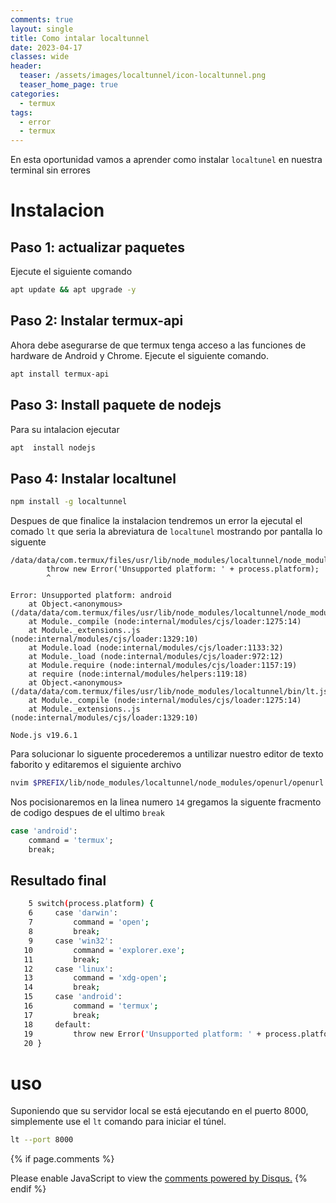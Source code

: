 ```yaml
---
comments: true
layout: single
title: Como intalar localtunnel
date: 2023-04-17
classes: wide
header:
  teaser: /assets/images/localtunnel/icon-localtunnel.png
  teaser_home_page: true
categories:
  - termux
tags:
  - error
  - termux
---
```



En esta oportunidad vamos a aprender como  instalar `localtunel` en nuestra terminal sin errores  

# Instalacion

## Paso 1: actualizar paquetes

Ejecute el siguiente comando

```bash
apt update && apt upgrade -y
```
## Paso 2: Instalar termux-api

Ahora debe asegurarse de que termux tenga acceso a las funciones de hardware de Android y Chrome. Ejecute el siguiente comando.

```bash
apt install termux-api
```

## Paso 3: Install paquete de nodejs

Para su intalacion ejecutar

```bash
apt  install nodejs
``` 

## Paso 4: Instalar localtunel

```bash
npm install -g localtunnel
```

Despues de que finalice la instalacion tendremos un error la ejecutal el comado `lt` que seria la 
abreviatura de `localtunel` mostrando por pantalla lo siguente 

```shell
/data/data/com.termux/files/usr/lib/node_modules/localtunnel/node_modules/openurl/openurl.js:16
        throw new Error('Unsupported platform: ' + process.platform);
        ^

Error: Unsupported platform: android
    at Object.<anonymous> (/data/data/com.termux/files/usr/lib/node_modules/localtunnel/node_modules/openurl/openurl.js:16:15)
    at Module._compile (node:internal/modules/cjs/loader:1275:14)
    at Module._extensions..js (node:internal/modules/cjs/loader:1329:10)
    at Module.load (node:internal/modules/cjs/loader:1133:32)
    at Module._load (node:internal/modules/cjs/loader:972:12)
    at Module.require (node:internal/modules/cjs/loader:1157:19)
    at require (node:internal/modules/helpers:119:18)
    at Object.<anonymous> (/data/data/com.termux/files/usr/lib/node_modules/localtunnel/bin/lt.js:4:17)
    at Module._compile (node:internal/modules/cjs/loader:1275:14)
    at Module._extensions..js (node:internal/modules/cjs/loader:1329:10)

Node.js v19.6.1
```

Para solucionar lo siguente procederemos a untilizar nuestro editor de texto faborito y editaremos el siguiente archivo 

```bash
nvim $PREFIX/lib/node_modules/localtunnel/node_modules/openurl/openurl.js
```

Nos pocisionaremos en la linea numero `14` gregamos la siguente fracmento de codigo despues de el 
ultimo `break` 

```bash
case 'android':
    command = 'termux';
    break;
```
## Resultado final

```bash
    5 switch(process.platform) {
    6     case 'darwin':
    7         command = 'open';                      
    8         break;
    9     case 'win32':
   10         command = 'explorer.exe';
   11         break;
   12     case 'linux':
   13         command = 'xdg-open';
   14         break;
   15     case 'android':
   16         command = 'termux';                   
   17         break;
   18     default:
   19         throw new Error('Unsupported platform: ' + process.platform);
   20 }
```
# uso 
Suponiendo que su servidor local se está ejecutando en el puerto 8000, simplemente use el `lt` comando para iniciar el túnel.

```bash
lt --port 8000
```


{% if page.comments %}
<div id="disqus_thread"></div>
<script>
    (function() { // DON'T EDIT BELOW THIS LINE
    var d = document, s = d.createElement('script');
    s.src = 'https://blok-termux.disqus.com/embed.js';
    s.setAttribute('data-timestamp', +new Date());
    (d.head || d.body).appendChild(s);
    })();
</script>
<noscript>Please enable JavaScript to view the <a href="https://disqus.com/?ref_noscript">comments powered by Disqus.</a></noscript>
{% endif %}


